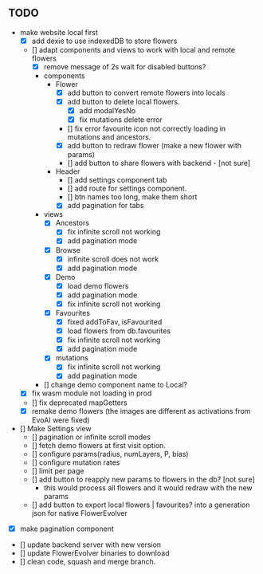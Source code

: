 ## TODO

* make website local first
    + [x] add dexie to use indexedDB to store flowers
    + [] adapt components and views to work with local and remote flowers
        + [x] remove message of 2s wait for disabled buttons?
        + components
            - Flower
                + [x] add button to convert remote flowers into locals
                + [x] add button to delete local flowers.
                    - [x] add modalYesNo
                    - [x] fix mutations delete error
                + [] fix error favourite icon not correctly loading in mutations and ancestors.
                + [x] add button to redraw flower (make a new flower with params)
                + [] add button to share flowers with backend - [not sure]
            - Header
                + [] add settings component tab
                + [] add route for settings component.
                + [] btn names too long, make them short
                + [x] add pagination for tabs
        + views
            - [x] Ancestors
                + [x] fix infinite scroll not working
                + [x] add pagination mode
            - [x] Browse
                + [x] infinite scroll does not work
                + [x] add pagination mode
            - [x] Demo
                + [x] load demo flowers
                + [x] add pagination mode
                + [x] fix infinite scroll not working
            - [x] Favourites
                + [x] fixed addToFav, isFavourited
                + [x] load flowers from db.favourites
                + [x] fix infinite scroll not working
                + [x] add pagination mode
            - [x] mutations
                + [x] fix infinite scroll not working
                + [x] add pagination mode
        + [] change demo component name to Local?
	+ [x] fix wasm module not loading in prod
    + [] fix deprecated mapGetters
    + [x] remake demo flowers (the images are different as activations from EvoAI were fixed)
* [] Make Settings view
    + [] pagination or infinite scroll modes
    + [] fetch demo flowers at first visit option.
    + [] configure params(radius, numLayers, P, bias)
    + [] configure mutation rates
    + [] limit per page
    + [] add button to reapply new params to flowers in the db? [not sure]
        - this would process all flowers and it would redraw with the new params
    + [] add button to export local flowers | favourites? into a generation json for native FlowerEvolver
* [x] make pagination component
* [] update backend server with new version
* [] update FlowerEvolver binaries to download
* [] clean code, squash and merge branch.
